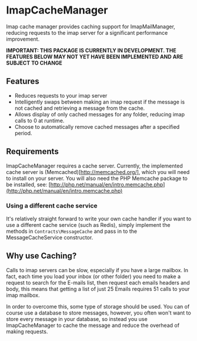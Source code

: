 # ImapCacheManager

Imap cache manager provides caching support for ImapMailManager, reducing requests to the imap server
for a significant performance improvement.

**IMPORTANT: THIS PACKAGE IS CURRENTLY IN DEVELOPMENT. THE FEATURES BELOW MAY NOT YET HAVE BEEN IMPLEMENTED AND ARE SUBJECT TO CHANGE**

## Features

- Reduces requests to your imap server
- Intelligently swaps between making an imap request if the message is not cached and retrieving a message from the cache.
- Allows display of only cached messages for any folder, reducing imap calls to 0 at runtime.
- Choose to automatically remove cached messages after a specified period.

## Requirements

ImapCacheManager requires a cache server. Currently, the implemented cache server is
(Memcached)[http://memcached.org/], which you will need to install on your server. You will also need the PHP Memcache package
to be installed, see: [http://php.net/manual/en/intro.memcache.php](http://php.net/manual/en/intro.memcache.php)

### Using a different cache service

It's relatively straight forward to write your own cache handler if you want to use a different cache service (such as Redis),
simply implement the methods in `Contracts\MessageCache` and pass in to the MessageCacheService constructor.


## Why use Caching?

Calls to imap servers can be slow, especially if you have a large mailbox. In fact, each time you load
your inbox (or other folder) you need to make a request to search for the E-mails list, then request each emails headers and body,
this means that getting a list of just 25 Emails requires 51 calls to your imap mailbox.

In order to overcome this, some type of storage should be used. You can of course use a database to store messages,
however, you often won't want to store every message in your database, so instead you use ImapCacheManager to cache the message and reduce
the overhead of making requests.



